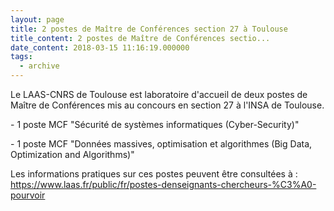```yaml
---
layout: page
title: 2 postes de Maître de Conférences section 27 à Toulouse
title_content: 2 postes de Maître de Conférences sectio...
date_content: 2018-03-15 11:16:19.000000
tags:
  - archive
---
```

Le LAAS-CNRS de Toulouse est laboratoire d'accueil de deux postes de Maître de
Conférences mis au concours en section 27 à l'INSA de Toulouse.  
  
\- 1 poste MCF "Sécurité de systèmes informatiques (Cyber-Security)"  
  
\- 1 poste MCF "Données massives, optimisation et algorithmes (Big Data,
Optimization and Algorithms)"  
  
Les informations pratiques sur ces postes peuvent être consultées à :  
<https://www.laas.fr/public/fr/postes-denseignants-chercheurs-%C3%A0-pourvoir>  

